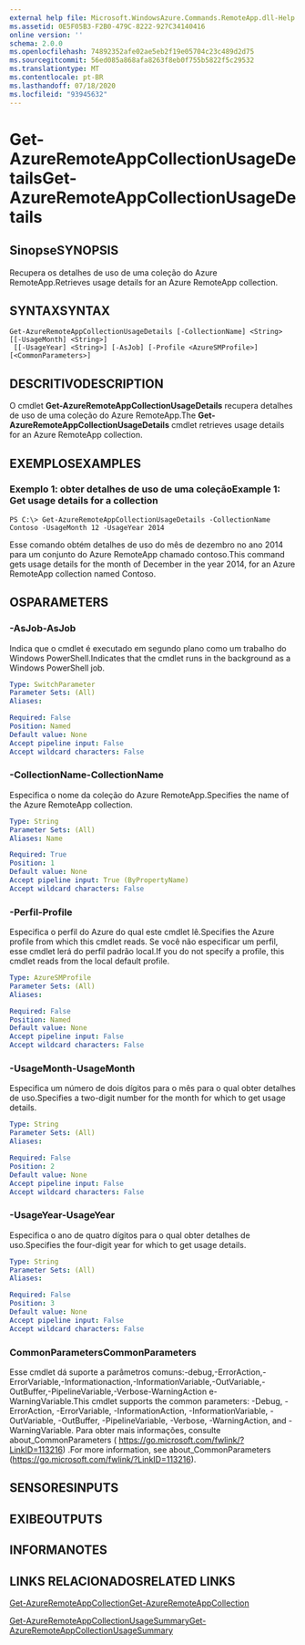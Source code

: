 ```yaml
---
external help file: Microsoft.WindowsAzure.Commands.RemoteApp.dll-Help.xml
ms.assetid: 0E5F05B3-F2B0-479C-8222-927C34140416
online version: ''
schema: 2.0.0
ms.openlocfilehash: 74892352afe02ae5eb2f19e05704c23c489d2d75
ms.sourcegitcommit: 56ed085a868afa8263f8eb0f755b5822f5c29532
ms.translationtype: MT
ms.contentlocale: pt-BR
ms.lasthandoff: 07/18/2020
ms.locfileid: "93945632"
---
```

# <span data-ttu-id="fd71a-101">Get-AzureRemoteAppCollectionUsageDetails</span><span class="sxs-lookup"><span data-stu-id="fd71a-101">Get-AzureRemoteAppCollectionUsageDetails</span></span>

## <span data-ttu-id="fd71a-102">Sinopse</span><span class="sxs-lookup"><span data-stu-id="fd71a-102">SYNOPSIS</span></span>
<span data-ttu-id="fd71a-103">Recupera os detalhes de uso de uma coleção do Azure RemoteApp.</span><span class="sxs-lookup"><span data-stu-id="fd71a-103">Retrieves usage details for an Azure RemoteApp collection.</span></span>

## <span data-ttu-id="fd71a-104">SYNTAX</span><span class="sxs-lookup"><span data-stu-id="fd71a-104">SYNTAX</span></span>

```
Get-AzureRemoteAppCollectionUsageDetails [-CollectionName] <String> [[-UsageMonth] <String>]
 [[-UsageYear] <String>] [-AsJob] [-Profile <AzureSMProfile>] [<CommonParameters>]
```

## <span data-ttu-id="fd71a-105">DESCRITIVO</span><span class="sxs-lookup"><span data-stu-id="fd71a-105">DESCRIPTION</span></span>
<span data-ttu-id="fd71a-106">O cmdlet **Get-AzureRemoteAppCollectionUsageDetails** recupera detalhes de uso de uma coleção do Azure RemoteApp.</span><span class="sxs-lookup"><span data-stu-id="fd71a-106">The **Get-AzureRemoteAppCollectionUsageDetails** cmdlet retrieves usage details for an Azure RemoteApp collection.</span></span>

## <span data-ttu-id="fd71a-107">EXEMPLOS</span><span class="sxs-lookup"><span data-stu-id="fd71a-107">EXAMPLES</span></span>

### <span data-ttu-id="fd71a-108">Exemplo 1: obter detalhes de uso de uma coleção</span><span class="sxs-lookup"><span data-stu-id="fd71a-108">Example 1: Get usage details for a collection</span></span>
```
PS C:\> Get-AzureRemoteAppCollectionUsageDetails -CollectionName Contoso -UsageMonth 12 -UsageYear 2014
```

<span data-ttu-id="fd71a-109">Esse comando obtém detalhes de uso do mês de dezembro no ano 2014 para um conjunto do Azure RemoteApp chamado contoso.</span><span class="sxs-lookup"><span data-stu-id="fd71a-109">This command gets usage details for the month of December in the year 2014, for an Azure RemoteApp collection named Contoso.</span></span>

## <span data-ttu-id="fd71a-110">OS</span><span class="sxs-lookup"><span data-stu-id="fd71a-110">PARAMETERS</span></span>

### <span data-ttu-id="fd71a-111">-AsJob</span><span class="sxs-lookup"><span data-stu-id="fd71a-111">-AsJob</span></span>
<span data-ttu-id="fd71a-112">Indica que o cmdlet é executado em segundo plano como um trabalho do Windows PowerShell.</span><span class="sxs-lookup"><span data-stu-id="fd71a-112">Indicates that the cmdlet runs in the background as a Windows PowerShell job.</span></span>

```yaml
Type: SwitchParameter
Parameter Sets: (All)
Aliases: 

Required: False
Position: Named
Default value: None
Accept pipeline input: False
Accept wildcard characters: False
```

### <span data-ttu-id="fd71a-113">-CollectionName</span><span class="sxs-lookup"><span data-stu-id="fd71a-113">-CollectionName</span></span>
<span data-ttu-id="fd71a-114">Especifica o nome da coleção do Azure RemoteApp.</span><span class="sxs-lookup"><span data-stu-id="fd71a-114">Specifies the name of the Azure RemoteApp collection.</span></span>

```yaml
Type: String
Parameter Sets: (All)
Aliases: Name

Required: True
Position: 1
Default value: None
Accept pipeline input: True (ByPropertyName)
Accept wildcard characters: False
```

### <span data-ttu-id="fd71a-115">-Perfil</span><span class="sxs-lookup"><span data-stu-id="fd71a-115">-Profile</span></span>
<span data-ttu-id="fd71a-116">Especifica o perfil do Azure do qual este cmdlet lê.</span><span class="sxs-lookup"><span data-stu-id="fd71a-116">Specifies the Azure profile from which this cmdlet reads.</span></span>
<span data-ttu-id="fd71a-117">Se você não especificar um perfil, esse cmdlet lerá do perfil padrão local.</span><span class="sxs-lookup"><span data-stu-id="fd71a-117">If you do not specify a profile, this cmdlet reads from the local default profile.</span></span>

```yaml
Type: AzureSMProfile
Parameter Sets: (All)
Aliases: 

Required: False
Position: Named
Default value: None
Accept pipeline input: False
Accept wildcard characters: False
```

### <span data-ttu-id="fd71a-118">-UsageMonth</span><span class="sxs-lookup"><span data-stu-id="fd71a-118">-UsageMonth</span></span>
<span data-ttu-id="fd71a-119">Especifica um número de dois dígitos para o mês para o qual obter detalhes de uso.</span><span class="sxs-lookup"><span data-stu-id="fd71a-119">Specifies a two-digit number for the month for which to get usage details.</span></span>

```yaml
Type: String
Parameter Sets: (All)
Aliases: 

Required: False
Position: 2
Default value: None
Accept pipeline input: False
Accept wildcard characters: False
```

### <span data-ttu-id="fd71a-120">-UsageYear</span><span class="sxs-lookup"><span data-stu-id="fd71a-120">-UsageYear</span></span>
<span data-ttu-id="fd71a-121">Especifica o ano de quatro dígitos para o qual obter detalhes de uso.</span><span class="sxs-lookup"><span data-stu-id="fd71a-121">Specifies the four-digit year for which to get usage details.</span></span>

```yaml
Type: String
Parameter Sets: (All)
Aliases: 

Required: False
Position: 3
Default value: None
Accept pipeline input: False
Accept wildcard characters: False
```

### <span data-ttu-id="fd71a-122">CommonParameters</span><span class="sxs-lookup"><span data-stu-id="fd71a-122">CommonParameters</span></span>
<span data-ttu-id="fd71a-123">Esse cmdlet dá suporte a parâmetros comuns:-debug,-ErrorAction,-ErrorVariable,-Informationaction,-InformationVariable,-OutVariable,-OutBuffer,-PipelineVariable,-Verbose-WarningAction e-WarningVariable.</span><span class="sxs-lookup"><span data-stu-id="fd71a-123">This cmdlet supports the common parameters: -Debug, -ErrorAction, -ErrorVariable, -InformationAction, -InformationVariable, -OutVariable, -OutBuffer, -PipelineVariable, -Verbose, -WarningAction, and -WarningVariable.</span></span> <span data-ttu-id="fd71a-124">Para obter mais informações, consulte about_CommonParameters ( https://go.microsoft.com/fwlink/?LinkID=113216) .</span><span class="sxs-lookup"><span data-stu-id="fd71a-124">For more information, see about_CommonParameters (https://go.microsoft.com/fwlink/?LinkID=113216).</span></span>

## <span data-ttu-id="fd71a-125">SENSORES</span><span class="sxs-lookup"><span data-stu-id="fd71a-125">INPUTS</span></span>

## <span data-ttu-id="fd71a-126">EXIBE</span><span class="sxs-lookup"><span data-stu-id="fd71a-126">OUTPUTS</span></span>

## <span data-ttu-id="fd71a-127">INFORMA</span><span class="sxs-lookup"><span data-stu-id="fd71a-127">NOTES</span></span>

## <span data-ttu-id="fd71a-128">LINKS RELACIONADOS</span><span class="sxs-lookup"><span data-stu-id="fd71a-128">RELATED LINKS</span></span>

[<span data-ttu-id="fd71a-129">Get-AzureRemoteAppCollection</span><span class="sxs-lookup"><span data-stu-id="fd71a-129">Get-AzureRemoteAppCollection</span></span>](./Get-AzureRemoteAppCollection.md)

[<span data-ttu-id="fd71a-130">Get-AzureRemoteAppCollectionUsageSummary</span><span class="sxs-lookup"><span data-stu-id="fd71a-130">Get-AzureRemoteAppCollectionUsageSummary</span></span>](./Get-AzureRemoteAppCollectionUsageSummary.md)


